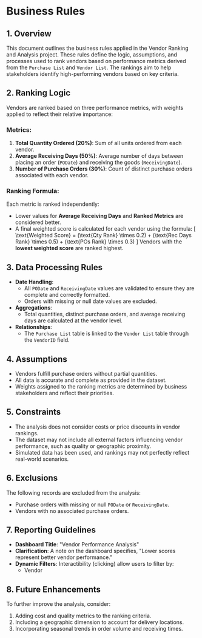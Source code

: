 # **Business Rules**

## **1. Overview**
This document outlines the business rules applied in the Vendor Ranking and Analysis project. 
These rules define the logic, assumptions, and processes used to rank vendors based on performance metrics derived from the `Purchase List` and `Vendor List`. 
The rankings aim to help stakeholders identify high-performing vendors based on key criteria.

## **2. Ranking Logic**
Vendors are ranked based on three performance metrics, with weights applied to reflect their relative importance:

### **Metrics**:
1. **Total Quantity Ordered (20%)**: Sum of all units ordered from each vendor.
2. **Average Receiving Days (50%)**: Average number of days between placing an order (`PODate`) and receiving the goods (`ReceivingDate`).
3. **Number of Purchase Orders (30%)**: Count of distinct purchase orders associated with each vendor.

### **Ranking Formula**:
Each metric is ranked independently:
- Lower values for **Average Receiving Days** and **Ranked Metrics** are considered better.
- A final weighted score is calculated for each vendor using the formula:
  \[
  \text{Weighted Score} = (\text{Qty Rank} \times 0.2) + (\text{Rec Days Rank} \times 0.5) + (\text{POs Rank} \times 0.3)
  \]
Vendors with the **lowest weighted score** are ranked highest.

## **3. Data Processing Rules**
- **Date Handling**:
  - All `PODate` and `ReceivingDate` values are validated to ensure they are complete and correctly formatted.
  - Orders with missing or null date values are excluded.
- **Aggregations**:
  - Total quantities, distinct purchase orders, and average receiving days are calculated at the vendor level.
- **Relationships**:
  - The `Purchase List` table is linked to the `Vendor List` table through the `VendorID` field.

## **4. Assumptions**
- Vendors fulfill purchase orders without partial quantities.
- All data is accurate and complete as provided in the dataset.
- Weights assigned to the ranking metrics are determined by business stakeholders and reflect their priorities.

## **5. Constraints**
- The analysis does not consider costs or price discounts in vendor rankings.
- The dataset may not include all external factors influencing vendor performance, such as quality or geographic proximity.
- Simulated data has been used, and rankings may not perfectly reflect real-world scenarios.

## **6. Exclusions**
The following records are excluded from the analysis:
- Purchase orders with missing or null `PODate` or `ReceivingDate`.
- Vendors with no associated purchase orders.

## **7. Reporting Guidelines**
- **Dashboard Title**: "Vendor Performance Analysis"
- **Clarification**: A note on the dashboard specifies, "Lower scores represent better vendor performance."
- **Dynamic Filters**: Interactibility (clicking) allow users to filter by:
  - Vendor

## **8. Future Enhancements**
To further improve the analysis, consider:
1. Adding cost and quality metrics to the ranking criteria.
2. Including a geographic dimension to account for delivery locations.
3. Incorporating seasonal trends in order volume and receiving times.
